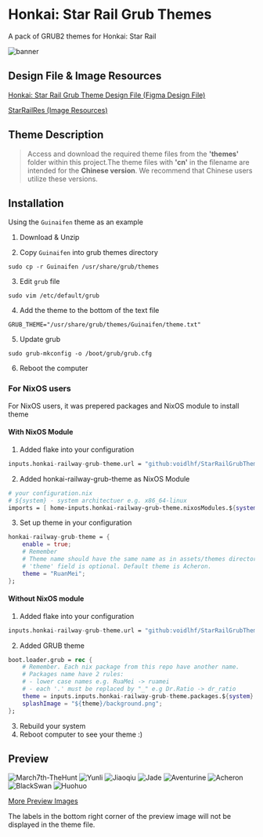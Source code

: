 # Honkai: Star Rail Grub Themes
A pack of GRUB2 themes for Honkai: Star Rail

![banner](/assets/images/icon.png?raw=true)

## Design File & Image Resources
[Honkai: Star Rail Grub Theme Design File (Figma Design File)](https://www.figma.com/community/file/1354356022337074054/honkai-star-rail-grub-theme-design-file)

[StarRailRes (Image Resources)](https://github.com/Mar-7th/StarRailRes)


## Theme Description
> Access and download the required theme files from the **'themes'** folder within this project.The theme files with **'cn'** in the filename are intended for the **Chinese version**. We recommend that Chinese users utilize these versions.

## Installation
Using the `Guinaifen` theme as an example

1. Download & Unzip

2. Copy `Guinaifen` into grub themes directory
```shell
sudo cp -r Guinaifen /usr/share/grub/themes
```

3. Edit `grub` file
```shell
sudo vim /etc/default/grub
```

4. Add the theme to the bottom of the text file
```shell
GRUB_THEME="/usr/share/grub/themes/Guinaifen/theme.txt"
```

5. Update grub
```shell
sudo grub-mkconfig -o /boot/grub/grub.cfg
```

6. Reboot the computer

### For NixOS users
For NixOS users, it was prepered packages and NixOS module to install theme
#### With NixOS Module
1. Added flake into your configuration
```nix
inputs.honkai-railway-grub-theme.url = "github:voidlhf/StarRailGrubThemes";
```

2. Added honkai-railway-grub-theme as NixOS Module
```nix
# your configuration.nix
# ${system} - system architectuer e.g. x86_64-linux
imports = [ home-inputs.honkai-railway-grub-theme.nixosModules.${system}.default ];
```

3. Set up theme in your configuration
```nix
honkai-railway-grub-theme = {
    enable = true;
    # Remember
    # Theme name should have the same name as in assets/themes directory e.g. Dr.Ratio_cn is correct
    # 'theme' field is optional. Default theme is Acheron.
    theme = "RuanMei"; 
};
```
#### Without NixOS module
1. Added flake into your configuration
```nix
inputs.honkai-railway-grub-theme.url = "github:voidlhf/StarRailGrubThemes";
```

2. Added GRUB theme
```nix
boot.loader.grub = rec {
    # Remember. Each nix package from this repo have another name.
    # Packages name have 2 rules:
    # - lower case names e.g. RuaMei -> ruamei
    # - each '.' must be replaced by "_" e.g Dr.Ratio -> dr_ratio
    theme = inputs.inputs.honkai-railway-grub-theme.packages.${system}.<your_theme_name>-grub-theme;
    splashImage = "${theme}/background.png";
};
```

3. Rebuild your system
4. Reboot computer to see your theme :)

## Preview
![March7th-TheHunt](/preview/March7th-TheHunt.png)
![Yunli](/preview/Yunli.png)
![Jiaoqiu](/preview/Jiaoqiu.png)
![Jade](/preview/Jade.png)
![Aventurine](/preview/Aventurine.png)
![Acheron](/preview/Acheron.png)
![BlackSwan](/preview/BlackSwan.png)
![Huohuo](/preview/Huohuo.png)

[More Preview Images](https://github.com/voidlhf/StarRailGrubThemes/tree/master/preview)

The labels in the bottom right corner of the preview image will not be displayed in the theme file.